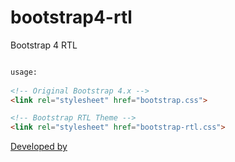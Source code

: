 # bootstrap4-rtl
Bootstrap 4 RTL

```html

usage:
 
<!-- Original Bootstrap 4.x -->
<link rel="stylesheet" href="bootstrap.css">

<!-- Bootstrap RTL Theme -->
<link rel="stylesheet" href="bootstrap-rtl.css">
```

[Developed by](http://www.webine.ir)



 

